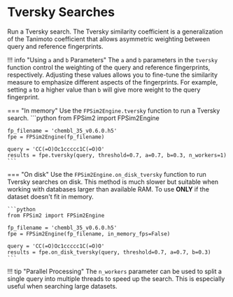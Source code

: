# Tversky Searches

Run a Tversky search. The Tversky similarity coefficient is a generalization of the Tanimoto coefficient that allows asymmetric weighting between query and reference fingerprints.


!!! info "Using `a` and `b` Parameters"
    The `a` and `b` parameters in the `tversky` function control the weighting of the query and reference fingerprints, respectively. Adjusting these values allows you to fine-tune the similarity measure to emphasize different aspects of the fingerprints. For example, setting `a` to a higher value than `b` will give more weight to the query fingerprint.


=== "In memory"
    Use the `FPSim2Engine.tversky` function to run a Tversky search.
    ```python
    from FPSim2 import FPSim2Engine

    fp_filename = 'chembl_35_v0.6.0.h5'
    fpe = FPSim2Engine(fp_filename)

    query = 'CC(=O)Oc1ccccc1C(=O)O'
    results = fpe.tversky(query, threshold=0.7, a=0.7, b=0.3, n_workers=1)
    ```

=== "On disk"
    Use the `FPSim2Engine.on_disk_tversky` function to run Tversky searches on disk. This method is much slower but suitable when working with databases larger than available RAM. To use **ONLY** if the dataset doesn't fit in memory.

    ```python
    from FPSim2 import FPSim2Engine

    fp_filename = 'chembl_35_v0.6.0.h5'
    fpe = FPSim2Engine(fp_filename, in_memory_fps=False)

    query = 'CC(=O)Oc1ccccc1C(=O)O'
    results = fpe.on_disk_tversky(query, threshold=0.7, a=0.7, b=0.3)
    ```


!!! tip "Parallel Processing"
    The `n_workers` parameter can be used to split a single query into multiple threads to speed up the search.
    This is especially useful when searching large datasets.
